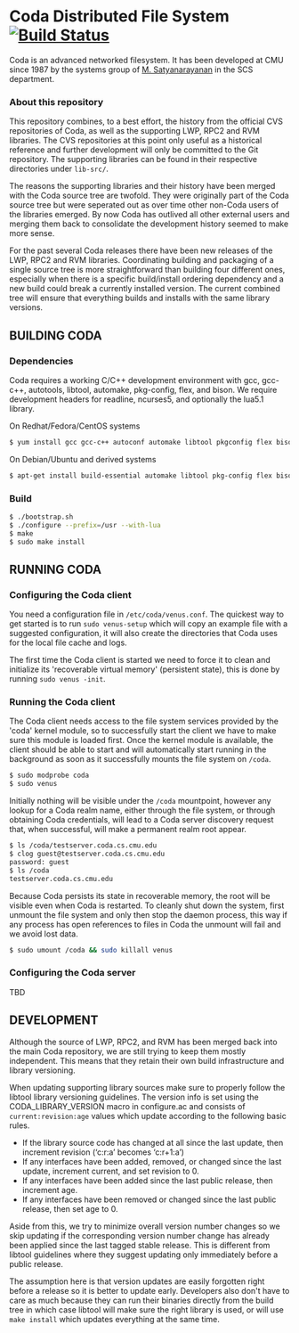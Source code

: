 # Coda Distributed File System [![Build Status](https://travis-ci.org/cmusatyalab/coda.svg?branch=master)](https://travis-ci.org/cmusatyalab/coda)

Coda is an advanced networked filesystem. It has been developed at CMU since
1987 by the systems group of [M. Satyanarayanan](http://www.cs.cmu.edu/~satya)
in the SCS department.

### About this repository

This repository combines, to a best effort, the history from the official CVS
repositories of Coda, as well as the supporting LWP, RPC2 and RVM libraries.
The CVS repositories at this point only useful as a historical reference and
further development will only be committed to the Git repository. The
supporting libraries can be found in their respective directories under
`lib-src/`.

The reasons the supporting libraries and their history have been merged with the
Coda source tree are twofold. They were originally part of the Coda source
tree but were seperated out as over time other non-Coda users of the libraries
emerged. By now Coda has outlived all other external users and merging them
back to consolidate the development history seemed to make more sense.

For the past several Coda releases there have been new releases of the LWP,
RPC2 and RVM libraries. Coordinating building and packaging of a single source
tree is more straightforward than building four different ones, especially when
there is a specific build/install ordering dependency and a new build could
break a currently installed version. The current combined tree will ensure that
everything builds and installs with the same library versions.

## BUILDING CODA

### Dependencies

Coda requires a working C/C++ development environment with gcc, gcc-c++,
autotools, libtool, automake, pkg-config, flex, and bison. We require
development headers for readline, ncurses5, and optionally the lua5.1
library.

On Redhat/Fedora/CentOS systems
```sh
$ yum install gcc gcc-c++ autoconf automake libtool pkgconfig flex bison readline-devel ncurses5-devel lua-devel
```

On Debian/Ubuntu and derived systems
```sh
$ apt-get install build-essential automake libtool pkg-config flex bison libreadline-dev libncurses5-dev liblua5.1-0-dev valgrind
```

### Build

```sh
$ ./bootstrap.sh
$ ./configure --prefix=/usr --with-lua
$ make
$ sudo make install
```


## RUNNING CODA

### Configuring the Coda client

You need a configuration file in `/etc/coda/venus.conf`. The quickest way to
get started is to run `sudo venus-setup` which will copy an example file with a
suggested configuration, it will also create the directories that Coda uses for
the local file cache and logs.

The first time the Coda client is started we need to force it to clean and
initialize its 'recoverable virtual memory' (persistent state), this is done by
running `sudo venus -init`.

### Running the Coda client

The Coda client needs access to the file system services provided by the 'coda'
kernel module, so to successfully start the client we have to make sure this
module is loaded first. Once the kernel module is available, the client should
be able to start and will automatically start running in the background as soon
as it successfully mounts the file system on `/coda`.

```sh
$ sudo modprobe coda
$ sudo venus
```

Initially nothing will be visible under the `/coda` mountpoint, however any
lookup for a Coda realm name, either through the file system, or through
obtaining Coda credentials, will lead to a Coda server discovery request that,
when successful, will make a permanent realm root appear.

```sh
$ ls /coda/testserver.coda.cs.cmu.edu
$ clog guest@testserver.coda.cs.cmu.edu
password: guest
$ ls /coda
testserver.coda.cs.cmu.edu
```

Because Coda persists its state in recoverable memory, the root will be visible
even when Coda is restarted. To cleanly shut down the system, first unmount the
file system and only then stop the daemon process, this way if any process has
open references to files in Coda the unmount will fail and we avoid lost data.

```sh
$ sudo umount /coda && sudo killall venus
```

### Configuring the Coda server

TBD


## DEVELOPMENT

Although the source of LWP, RPC2, and RVM has been merged back into the main
Coda repository, we are still trying to keep them mostly independent. This
means that they retain their own build infrastructure and library versioning.

When updating supporting library sources make sure to properly follow the
libtool library versioning guidelines. The version info is set using the
CODA_LIBRARY_VERSION macro in configure.ac and consists of
`current:revision:age` values which update according to the following basic
rules.

- If the library source code has changed at all since the last update, then
  increment revision (‘c:r:a’ becomes ‘c:r+1:a’)
- If any interfaces have been added, removed, or changed since the last update,
  increment current, and set revision to 0.
- If any interfaces have been added since the last public release, then
  increment age.
- If any interfaces have been removed or changed since the last public release,
  then set age to 0.

Aside from this, we try to minimize overall version number changes so we skip
updating if the corresponding version number change has already been applied
since the last tagged stable release. This is different from libtool guidelines
where they suggest updating only immediately before a public release.

The assumption here is that version updates are easily forgotten right before a
release so it is better to update early. Developers also don't have to care as
much because they can run their binaries directly from the build tree in which
case libtool will make sure the right library is used, or will use `make install`
which updates everything at the same time.
